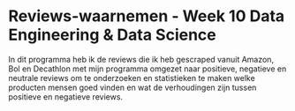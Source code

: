 # Reviews-waarnemen - Week 10 Data Engineering & Data Science 

In dit programma heb ik de reviews die ik heb gescraped vanuit Amazon, Bol en Decathlon met mijn programma omgezet naar positieve, negatieve en neutrale reviews om te onderzoeken en statistieken te maken welke producten mensen goed vinden en wat de verhoudingen zijn tussen positieve en negatieve reviews.
